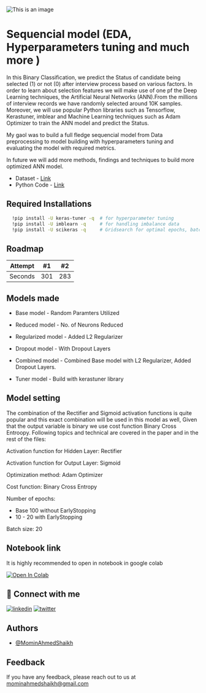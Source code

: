 ![This is an image](https://media1.giphy.com/media/wp0PWXANZck7BHr0TF/giphy.gif)
# Sequencial model (EDA, Hyperparameters tuning and much more )

In this Binary Classification, we predict the Status of candidate being selected (1) or not (0) after interview process based on various factors. In order to learn about selection features we will make use of one pf the Deep Learning techniques, the Artificial Neural Networks (ANN).From the millions of interview records we have randomly selected around 10K samples. Moreover, we will use popular Python libraries such as Tensorflow, Kerastuner, imblear and Machine Learning techniques such as Adam Optimizer to train the ANN model and predict the Status.

My gaol was to build a full fledge sequencial model from Data preprocessing to model building with hyperparameters tuning and evaluating the model with required metrics.

In future we will add more methods, findings and techniques to build more optimized ANN model.

- Dataset - [Link](https://pages.github.com/)
- Python Code - [Link](https://pages.github.com/)
## Required Installations


```bash
  !pip install -U keras-tuner -q  # for hyperparameter tuning
  !pip install -U imblearn -q     # for handling imbalance data
  !pip install -U scikeras -q     # Gridsearch for optimal epochs, batch size and much more
```
    


## Roadmap


| Attempt | #1  | #2  |
| ------- | --- | --- |
| Seconds | 301 | 283 |


## Models made

- Base model - Random Paramters Utilized

- Reduced model - No. of Neurons Reduced

- Regularized model - Added L2 Regularizer

- Dropout model - With Dropout Layers

- Combined model - Combined Base model with L2 Regularizer, Added Dropout Layers.

- Tuner model - Build with kerastuner library



## Model setting

The combination of the Rectifier and Sigmoid activation functions is quite popular and this exact combination will be used in this model as well, Given that the output variable is binary we use cost function Binary Cross Entroopy. Following topics and technical are covered in the paper and in the rest of the files:

Activation function for Hidden Layer: Rectifier

Activation function for Output Layer: Sigmoid

Optimization method: Adam Optimizer

Cost function: Binary Cross Entropy

Number of epochs: 
 - Base 100 without EarlyStopping
 - 10 - 20 with EarlyStopping

Batch size: 20

## Notebook link
It is highly recommended to open in notebook in google colab

[![Open In Colab](https://colab.research.google.com/assets/colab-badge.svg)](https://colab.research.google.com/github/MominAhmedShaikh/Artificial-neural-netwrok-ANN-/blob/main/ANN_model.ipynb)
## 🔗 Connect with me
[![linkedin](https://img.shields.io/badge/linkedin-0A66C2?style=for-the-badge&logo=linkedin&logoColor=white)](https://www.linkedin.com/in/momin-ahmed-shaikh/)
[![twitter](https://img.shields.io/badge/twitter-1DA1F2?style=for-the-badge&logo=twitter&logoColor=white)](https://twitter.com/iammomin139)


## Authors

- [@MominAhmedShaikh](https://github.com/MominAhmedShaikh)


## Feedback

If you have any feedback, please reach out to us at mominahmedshaikh@gmail.com

